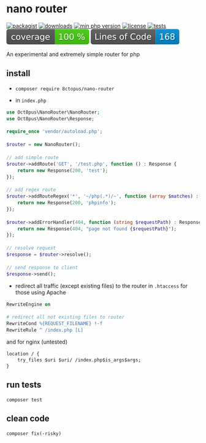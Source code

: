 # nano router

[![packagist](http://poser.pugx.org/8ctopus/nano-router/v)](https://packagist.org/packages/8ctopus/nano-router)
[![downloads](http://poser.pugx.org/8ctopus/nano-router/downloads)](https://packagist.org/packages/8ctopus/nano-router)
[![min php version](http://poser.pugx.org/8ctopus/nano-router/require/php)](https://packagist.org/packages/8ctopus/nano-router)
[![license](http://poser.pugx.org/8ctopus/nano-router/license)](https://packagist.org/packages/8ctopus/nano-router)
[![tests](https://github.com/8ctopus/nano-router/actions/workflows/tests.yml/badge.svg)](https://github.com/8ctopus/nano-router/actions/workflows/tests.yml)
![code coverage badge](https://raw.githubusercontent.com/8ctopus/nano-router/image-data/coverage.svg)
![lines of code](https://raw.githubusercontent.com/8ctopus/nano-router/image-data/lines.svg)

An experimental and extremely simple router for php

## install

- `composer require 8ctopus/nano-router`

- in `index.php`

```php
use Oct8pus\NanoRouter\NanoRouter;
use Oct8pus\NanoRouter\Response;

require_once 'vendor/autoload.php';

$router = new NanoRouter();

// add simple route
$router->addRoute('GET', '/test.php', function () : Response {
    return new Response(200, 'test');
});

// add regex route
$router->addRouteRegex('*', '~/php(.*)/~', function (array $matches) : Response {
    return new Response(200, 'phpinfo');
});

$router->addErrorHandler(404, function (string $requestPath) : Response {
    return new Response(404, "page not found {$requestPath}");
});

// resolve request
$response = $router->resolve();

// send response to client
$response->send();
```

- redirect all traffic (except existing files) to the router in `.htaccess` for those using Apache

```apache
RewriteEngine on

# redirect all not existing files to router
RewriteCond %{REQUEST_FILENAME} !-f
RewriteRule ^ /index.php [L]
```

and for nginx (untested)

```nginx
location / {
    try_files $uri $uri/ /index.php$is_args$args;
}
```

## run tests

    composer test

## clean code

    composer fix(-risky)
